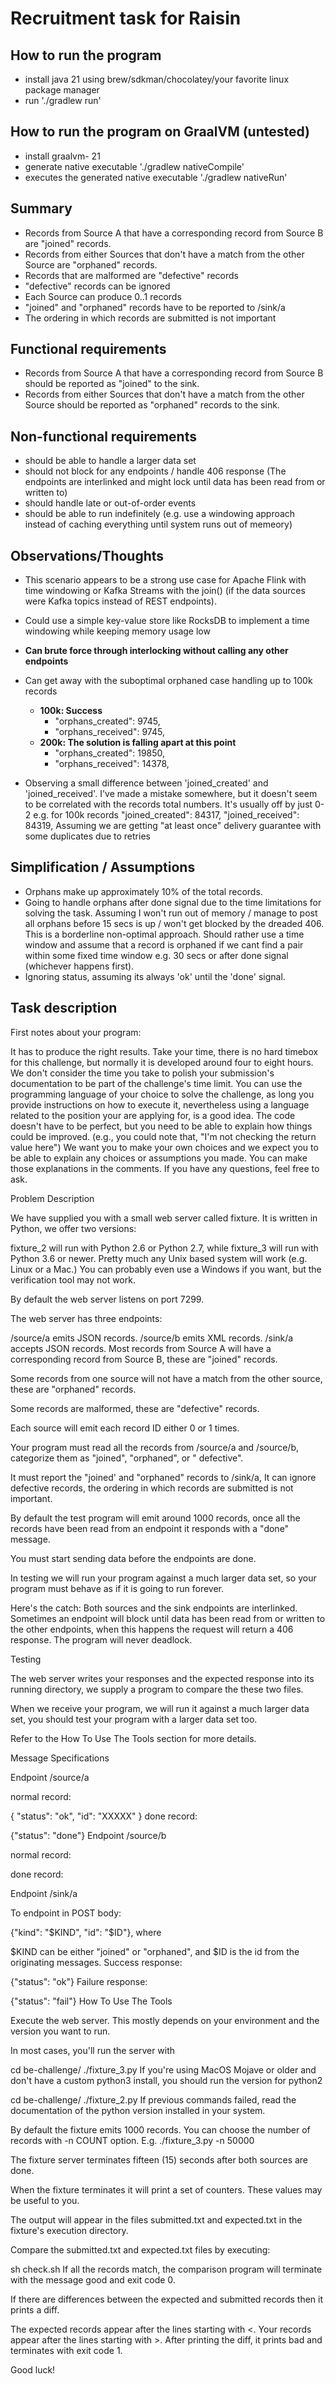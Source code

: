 # Recruitment task for Raisin

## How to run the program

- install java 21 using brew/sdkman/chocolatey/your favorite linux package manager
- run './gradlew run'

## How to run the program on GraalVM (untested)
- install graalvm- 21
- generate native executable './gradlew nativeCompile'
- executes the generated native executable './gradlew nativeRun'

## Summary

- Records from Source A that have a corresponding record from Source B are "joined" records.
- Records from either Sources that don't have a match from the other Source are "orphaned" records.
- Records that are malformed are "defective" records
- "defective" records can be ignored
- Each Source can produce 0..1 records
- "joined" and "orphaned" records have to be reported to /sink/a
- The ordering in which records are submitted is not important

## Functional requirements

- Records from Source A that have a corresponding record from Source B should be reported as "joined" to the sink.
- Records from either Sources that don't have a match from the other Source should be reported as "orphaned" records to
  the sink.

## Non-functional requirements

- should be able to handle a larger data set
- should not block for any endpoints / handle 406 response (The endpoints are interlinked and might lock until data has been read from or written to)
- should handle late or out-of-order events
- should be able to run indefinitely (e.g. use a windowing approach instead of caching everything until system runs out of memeory)

## Observations/Thoughts

- This scenario appears to be a strong use case for Apache Flink with time windowing or Kafka Streams with the join() (if the data sources were Kafka topics instead of REST endpoints).
- Could use a simple key-value store like RocksDB to implement a time windowing while keeping memory usage low
- **Can brute force through interlocking without calling any other endpoints**
- Can get away with the suboptimal orphaned case handling up to 100k records
  - **100k: Success**
    - "orphans_created": 9745,
    - "orphans_received": 9745,
  - **200k: The solution is falling apart at this point**
    - "orphans_created": 19850,
    - "orphans_received": 14378,


- Observing a small difference between 'joined_created' and 'joined_received'. I've made a mistake somewhere, 
  but it doesn't seem to be correlated with the records total numbers. It's usually off by just 0-2 
  e.g. for 100k records
     "joined_created": 84317,
     "joined_received": 84319,
  Assuming we are getting "at least once" delivery guarantee with some duplicates due to retries

## Simplification / Assumptions
- Orphans make up approximately 10% of the total records.
- Going to handle orphans after done signal due to the time limitations for solving the task. 
  Assuming I won't run out of memory / manage to post all orphans before 15 secs is up / won't get blocked by the dreaded 406.
  This is a borderline non-optimal approach. Should rather use a time window and assume that a record is orphaned if we cant
  find a pair within some fixed time window e.g. 30 secs or after done signal (whichever happens first).
- Ignoring status, assuming its always 'ok' until the 'done' signal.

## Task description

First notes about your program:

It has to produce the right results.
Take your time, there is no hard timebox for this challenge, but normally it is developed around four to eight hours. We
don't consider the time you take to polish your submission's documentation to be part of the challenge's time limit.
You can use the programming language of your choice to solve the challenge, as long you provide instructions on how to
execute it, nevertheless using a language related to the position your are applying for, is a good idea.
The code doesn't have to be perfect, but you need to be able to explain how things could be improved. (e.g., you could
note that, "I'm not checking the return value here")
We want you to make your own choices and we expect you to be able to explain any choices or assumptions you made.
You can make those explanations in the comments.
If you have any questions, feel free to ask.

Problem Description

We have supplied you with a small web server called fixture. It is written in Python, we offer two versions:

fixture_2 will run with Python 2.6 or Python 2.7, while
fixture_3 will run with Python 3.6 or newer.
Pretty much any Unix based system will work (e.g. Linux or a Mac.) You can probably even use a Windows if you want, but
the verification tool may not work.

By default the web server listens on port 7299.

The web server has three endpoints:

/source/a
emits JSON records.
/source/b
emits XML records.
/sink/a
accepts JSON records.
Most records from Source A will have a corresponding record from Source B, these are "joined" records.

Some records from one source will not have a match from the other source, these are "orphaned" records.

Some records are malformed, these are "defective" records.

Each source will emit each record ID either 0 or 1 times.

Your program must read all the records from /source/a and /source/b, categorize them as "joined", "orphaned", or "
defective".

It must report the "joined' and "orphaned" records to /sink/a, It can ignore defective records, the ordering in which
records are submitted is not important.

By default the test program will emit around 1000 records, once all the records have been read from an endpoint it
responds with a "done" message.

You must start sending data before the endpoints are done.

In testing we will run your program against a much larger data set, so your program must behave as if it is going to run
forever.

Here's the catch: Both sources and the sink endpoints are interlinked. Sometimes an endpoint will block until data has
been read from or written to the other endpoints, when this happens the request will return a 406 response. The program
will never deadlock.

Testing

The web server writes your responses and the expected response into its running directory, we supply a program to
compare the these two files.

When we receive your program, we will run it against a much larger data set, you should test your program with a larger
data set too.

Refer to the How To Use The Tools section for more details.

Message Specifications

Endpoint /source/a

normal record:

{ "status": "ok", "id": "XXXXX" }
done record:

{"status": "done"}
Endpoint /source/b

normal record:

<?xml version="1.0" encoding="UTF-8"?><msg><id value="$ID"/></msg>
done record:

<?xml version="1.0" encoding="UTF-8"?><msg><done/></msg>
Endpoint /sink/a

To endpoint in POST body:

{"kind": "$KIND", "id": "$ID"},
where

$KIND can be either "joined" or "orphaned", and
$ID is the id from the originating messages.
Success response:

{"status": "ok"}
Failure response:

{"status": "fail"}
How To Use The Tools

Execute the web server. This mostly depends on your environment and the version you want to run.

In most cases, you'll run the server with

cd be-challenge/
./fixture_3.py
If you're using MacOS Mojave or older and don't have a custom python3 install, you should run the version for python2

cd be-challenge/
./fixture_2.py
If previous commands failed, read the documentation of the python version installed in your system.

By default the fixture emits 1000 records. You can choose the number of records with -n COUNT option. E.g.
./fixture_3.py -n 50000

The fixture server terminates fifteen (15) seconds after both sources are done.

When the fixture terminates it will print a set of counters. These values may be useful to you.

The output will appear in the files submitted.txt and expected.txt in the fixture's execution directory.

Compare the submitted.txt and expected.txt files by executing:

sh check.sh
If all the records match, the comparison program will terminate with the message good and exit code 0.

If there are differences between the expected and submitted records then it prints a diff.

The expected records appear after the lines starting with <.
Your records appear after the lines starting with >.
After printing the diff, it prints bad and terminates with exit code 1.

Good luck!

